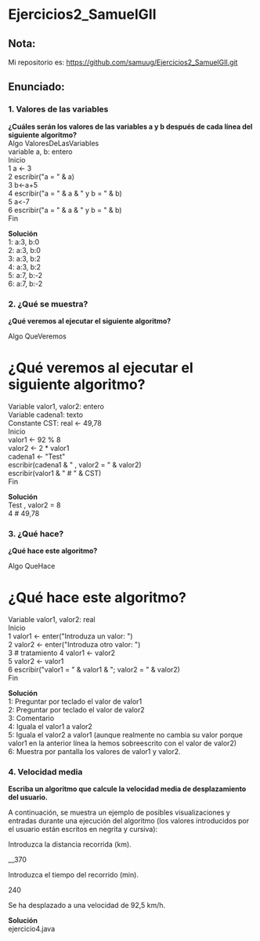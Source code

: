 # Ejercicios2_SamuelGIl

## Nota:
Mi repositorio es: https://github.com/samuug/Ejercicios2_SamuelGIl.git

## Enunciado:
### 1. Valores de las variables
__¿Cuáles serán los valores de las variables a y b después de cada línea del siguiente algoritmo?__  
Algo ValoresDeLasVariables  
variable a, b: entero  
Inicio  
1   a <- 3  
2   escribir("a = " & a)  
3   b<-a+5  
4   escribir("a = " & a & " y b = " & b)  
5   a<-7  
6   escribir("a = " & a & " y b = " & b)  
Fin 

__Solución__  
1: a:3, b:0  
2: a:3, b:0  
3: a:3, b:2  
4: a:3, b:2  
5: a:7, b:-2  
6: a:7, b:-2  

### 2. ¿Qué se muestra?
__¿Qué veremos al ejecutar el siguiente algoritmo?__

Algo QueVeremos 
# ¿Qué veremos al ejecutar el siguiente algoritmo?  
Variable valor1, valor2: entero  
Variable cadena1: texto  
Constante CST: real <- 49,78  
Inicio  
   valor1 <- 92 % 8  
   valor2 <- 2 * valor1  
   cadena1 <- "Test"  
   escribir(cadena1 & " , valor2 = " & valor2)  
   escribir(valor1 & " # " & CST)  
Fin 

__Solución__  
Test , valor2 = 8  
4 # 49,78  

### 3. ¿Qué hace?
__¿Qué hace este algoritmo?__  

Algo QueHace  
# ¿Qué hace este algoritmo?  
Variable valor1, valor2: real  
Inicio  
1   valor1 <- enter("Introduza un valor: ")  
2   valor2 <- enter("Introduza otro valor: ")  
3   # tratamiento 
4   valor1 <- valor2  
5   valor2 <- valor1  
6   escribir("valor1 = " & valor1 & "; valor2 = " & valor2)  
Fin 

__Solución__  
1: Preguntar por teclado el valor de valor1  
2: Preguntar por teclado el valor de valor2  
3: Comentario  
4: Iguala el valor1 a valor2  
5: Iguala el valor2 a valor1 (aunque realmente no cambia su valor porque valor1 en la anterior línea la hemos sobreescrito con el valor de valor2)  
6: Muestra por pantalla los valores de valor1 y valor2.  

### 4. Velocidad media
__Escriba un algoritmo que calcule la velocidad media de desplazamiento del usuario.__  

A continuación, se muestra un ejemplo de posibles visualizaciones y entradas durante una ejecución del algoritmo (los valores introducidos por el usuario están escritos en negrita y cursiva):

Introduzca la distancia recorrida (km).

__370

Introduzca el tiempo del recorrido (min).

240

Se ha desplazado a una velocidad de 92,5 km/h.

__Solución__  
ejercicio4.java
